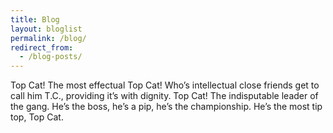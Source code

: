 ```yaml
---
title: Blog
layout: bloglist
permalink: /blog/
redirect_from:
  - /blog-posts/
---
```

Top Cat! The most effectual Top Cat! Who’s intellectual close friends get to call him T.C., providing it’s with dignity. Top Cat! The indisputable leader of the gang. He’s the boss, he’s a pip, he’s the championship. He’s the most tip top, Top Cat.
